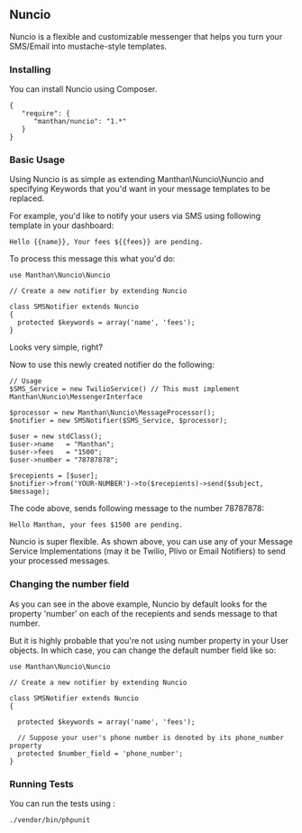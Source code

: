 ## Nuncio

Nuncio is a flexible and customizable messenger that helps you turn your SMS/Email into mustache-style templates.

### Installing

You can install Nuncio using Composer.

    {
       "require": {
          "manthan/nuncio": "1.*"
       }
    }



### Basic Usage

Using Nuncio is as simple as extending Manthan\Nuncio\Nuncio and specifying Keywords that you'd want in your message templates to be replaced.

For example, you'd like to notify your users via SMS using following template in your dashboard:

    Hello {{name}}, Your fees ${{fees}} are pending.

To process this message this what you'd do:

    use Manthan\Nuncio\Nuncio

    // Create a new notifier by extending Nuncio

    class SMSNotifier extends Nuncio
    {
      protected $keywords = array('name', 'fees');
    }

Looks very simple, right?

Now to use this newly created notifier do the following:

    // Usage
    $SMS_Service = new TwilioService() // This must implement Manthan\Nuncio\MessengerInterface

    $processor = new Manthan\Nuncio\MessageProcessor();
    $notifier = new SMSNotifier($SMS_Service, $processor);

    $user = new stdClass();
    $user->name   = "Manthan";
    $user->fees   = "1500";
    $user->number = "78787878";

    $recepients = [$user];
    $notifier->from('YOUR-NUMBER')->to($recepients)->send($subject, $message);


The code above, sends following message to the number 78787878:

    Hello Manthan, your fees $1500 are pending.



Nuncio is super flexible. As shown above, you can use any of your Message Service Implementations (may it be Twilio, Plivo or Email Notifiers) to send your processed messages.

### Changing the number field

As you can see in the above example, Nuncio by default looks for the property 'number' on each of the recepients and sends message to that number.

But it is highly probable that you're not using number property in your User objects. In which case, you can change the default number field like so:

    use Manthan\Nuncio\Nuncio

    // Create a new notifier by extending Nuncio

    class SMSNotifier extends Nuncio
    {

      protected $keywords = array('name', 'fees');

      // Suppose your user's phone number is denoted by its phone_number property
      protected $number_field = 'phone_number';
    }

### Running Tests

You can run the tests using :

    ./vendor/bin/phpunit
